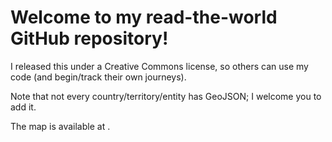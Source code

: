 # Welcome to my read-the-world GitHub repository!
I released this under a Creative Commons license,
so others can use my code (and begin/track their own journeys).

Note that not every country/territory/entity has GeoJSON;
I welcome you to add it.

The map is available at <forthcoming>.
